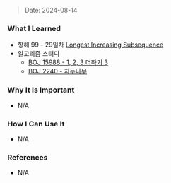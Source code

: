 > Date: 2024-08-14

### What I Learned

- 항해 99 - 29일차 [Longest Increasing Subsequence](https://github.com/tjsry0466/algorithm-study/blob/main/leetcode/Longest%20Increasing%20Subsequence.py)
- 알고리즘 스터디
  - [BOJ 15988 - 1, 2, 3 더하기 3](https://github.com/tjsry0466/algorithm-study/blob/main/BOJ/15988.py)
  - [BOJ 2240 - 자두나무](https://github.com/tjsry0466/algorithm-study/blob/main/BOJ/2240.py)

### Why It Is Important

- N/A

### How I Can Use It

- N/A

### References

- N/A
